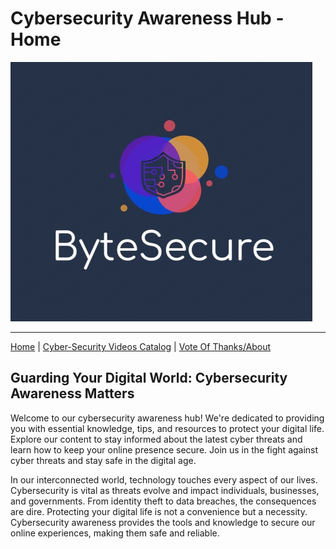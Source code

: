 # Cybersecurity Awareness Hub - Home

![Logo](logo.png)

---

[Home](index.md) | [Cyber-Security Videos Catalog](cybersecurity.md) | [Vote Of Thanks/About](about.md)

## Guarding Your Digital World: Cybersecurity Awareness Matters

Welcome to our cybersecurity awareness hub! We're dedicated to providing you with essential knowledge, tips, and resources to protect your digital life. Explore our content to stay informed about the latest cyber threats and learn how to keep your online presence secure. Join us in the fight against cyber threats and stay safe in the digital age.

In our interconnected world, technology touches every aspect of our lives. Cybersecurity is vital as threats evolve and impact individuals, businesses, and governments. From identity theft to data breaches, the consequences are dire. Protecting your digital life is not a convenience but a necessity. Cybersecurity awareness provides the tools and knowledge to secure our online experiences, making them safe and reliable.
